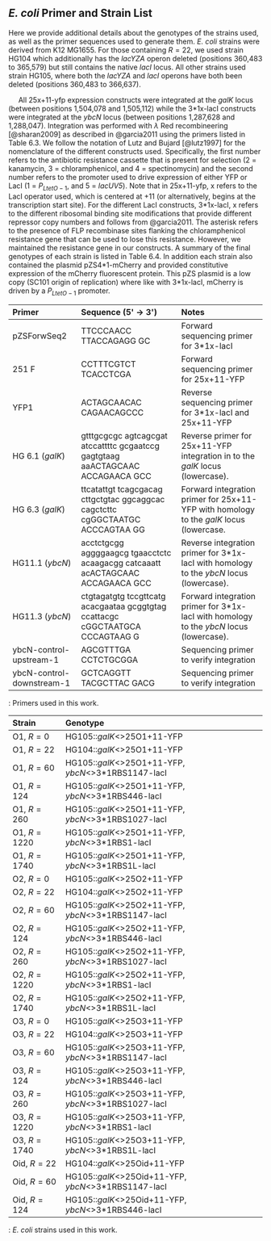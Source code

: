 ## *E. coli* Primer and Strain List 
Here we provide additional details about the genotypes of the strains
used, as well as the primer sequences used to generate them. *E. coli*
strains were derived from K12 MG1655. For those containing $R=22$, we
used strain HG104 which additionally has the *lacYZA* operon deleted
(positions 360,483 to 365,579) but still contains the native *lacI*
locus. All other strains used strain HG105, where both the *lacYZA* and
*lacI* operons have both been deleted (positions 360,483 to 366,637).

&nbsp;&nbsp;&nbsp;&nbsp;&nbsp;All 25x+11-yfp expression constructs were integrated at the *galK* locus
(between positions 1,504,078 and 1,505,112) while the 3\*1x-lacI
constructs were integrated at the *ybcN* locus (between positions
1,287,628 and 1,288,047). Integration was performed with $\lambda$ Red
recombineering [@sharan2009] as described in @garcia2011 using the
primers listed in Table 6.3. We follow the notation of Lutz and Bujard
[@lutz1997] for the nomenclature of the different constructs used.
Specifically, the first number refers to the antibiotic resistance
cassette that is present for selection (2 = kanamycin, 3 =
chloramphenicol, and 4 = spectinomycin) and the second number refers to
the promoter used to drive expression of either YFP or LacI (1 =
$P_{LtetO-1}$, and 5 = *lacUV5*). Note that in 25x+11-yfp, x refers to
the LacI operator used, which is centered at +11 (or alternatively,
begins at the transcription start site). For the different LacI
constructs, 3\*1x-lacI, x refers to the different ribosomal binding site
modifications that provide different repressor copy numbers and follows
from @garcia2011. The asterisk refers to the presence of FLP recombinase
sites flanking the chloramphenicol resistance gene that can be used to
lose this resistance. However, we maintained the resistance gene in our
constructs. A summary of the final genotypes of each strain is listed in
Table 6.4. In addition each strain also contained the
plasmid pZS4\*1-mCherry and provided constitutive expression of the
mCherry fluorescent protein. This pZS plasmid is a low copy (SC101
origin of replication) where like with 3\*1x-lacI, mCherry is driven by
a $P_{LtetO-1}$ promoter.

| **Primer** | **Sequence (5' $\rightarrow$ 3')** | **Notes**|
|:--|:--|:--|
| pZSForwSeq2 | TTCCCAACC TTACCAGAGG GC | Forward sequencing primer for 3\*1x-lacI |
|251 F | CCTTTCGTCT TCACCTCGA| Forward sequencing primer for 25x+11-YFP|
| YFP1 | ACTAGCAACAC CAGAACAGCCC | Reverse sequencing primer for 3\*1x-lacI and 25x+11-YFP | 
| HG 6.1 (*galK*) | gtttgcgcgc agtcagcgat atccattttc gcgaatccg gagtgtaag aaACTAGCAAC ACCAGAACA GCC | Reverse primer for 25x+11-YFP integration in to the *galK* locus (lowercase). |
| HG 6.3 (*galK*) | ttcatattgt tcagcgacag cttgctgtac ggcaggcac cagctcttc cgGGCTAATGC ACCCAGTAA GG | Forward integration primer for 25x+11-YFP with homology to the *galK* locus (lowercase.|
| HG11.1 (*ybcN*) | acctctgcgg aggggaagcg tgaacctctc acaagacgg catcaaatt acACTAGCAAC ACCAGAACA GCC| Reverse integration primer for 3\*1x-lacI with homology to the *ybcN* locus (lowercase). |
| HG11.3 (*ybcN*)| ctgtagatgtg tccgttcatg acacgaataa gcggtgtag ccattacgc cGGCTAATGCA CCCAGTAAG G| Forward integration primer for 3\*1x-lacI with homology to the *ybcN* locus (lowercase).|
| ybcN-control-upstream-1 | AGCGTTTGA CCTCTGCGGA | Sequencing primer to verify integration | 
| ybcN-control-downstream-1| GCTCAGGTT TACGCTTAC GACG | Sequencing primer to verify integration | 
: Primers used in this work.


|**Strain** | **Genotype** |
|:--|:--|
| O1, $R=0$ | HG105::*galK*<>25O1+11-YFP |
| O1, $R=22$ | HG104::*galK*<>25O1+11-YFP |
| O1, $R=60$ | HG105::*galK*<>25O1+11-YFP, *ybcN*<>3\*1RBS1147-lacI |
| O1, $R=124$ | HG105::*galK*<>25O1+11-YFP, *ybcN*<>3\*1RBS446-lacI |
| O1, $R=260$ | HG105::*galK*<>25O1+11-YFP, *ybcN*<>3\*1RBS1027-lacI |
| O1, $R=1220$ | HG105::*galK*<>25O1+11-YFP, *ybcN*<>3\*1RBS1-lacI |
| O1, $R=1740$ | HG105::*galK*<>25O1+11-YFP, *ybcN*<>3\*1RBS1L-lacI |
| O2, $R=0$ | HG105::*galK*<>25O2+11-YFP |
| O2, $R=22$ | HG104::*galK*<>25O2+11-YFP |
| O2, $R=60$ | HG105::*galK*<>25O2+11-YFP, *ybcN*<>3\*1RBS1147-lacI |
| O2, $R=124$ | HG105::*galK*<>25O2+11-YFP, *ybcN*<>3\*1RBS446-lacI |
| O2, $R=260$ | HG105::*galK*<>25O2+11-YFP, *ybcN*<>3\*1RBS1027-lacI |
| O2, $R=1220$ | HG105::*galK*<>25O2+11-YFP, *ybcN*<>3\*1RBS1-lacI |
| O2, $R=1740$ | HG105::*galK*<>25O2+11-YFP, *ybcN*<>3\*1RBS1L-lacI |
| O3, $R=0$ | HG105::*galK*<>25O3+11-YFP |
| O3, $R=22$ | HG104::*galK*<>25O3+11-YFP |
| O3, $R=60$ | HG105::*galK*<>25O3+11-YFP, *ybcN*<>3\*1RBS1147-lacI |
| O3, $R=124$ | HG105::*galK*<>25O3+11-YFP, *ybcN*<>3\*1RBS446-lacI |
| O3, $R=260$ | HG105::*galK*<>25O3+11-YFP, *ybcN*<>3\*1RBS1027-lacI |
| O3, $R=1220$ | HG105::*galK*<>25O3+11-YFP, *ybcN*<>3\*1RBS1-lacI |
| O3, $R=1740$ | HG105::*galK*<>25O3+11-YFP, *ybcN*<>3\*1RBS1L-lacI |
| Oid, $R=22$ | HG104::*galK*<>25Oid+11-YFP |
| Oid, $R=60$ | HG105::*galK*<>25Oid+11-YFP, *ybcN*<>3\*1RBS1147-lacI |
| Oid, $R=124$ | HG105::*galK*<>25Oid+11-YFP, *ybcN*<>3\*1RBS446-lacI |
: *E. coli* strains used in this work.


